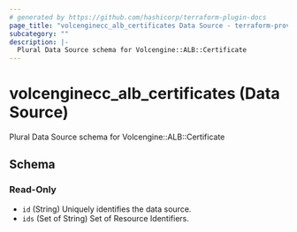 ```yaml
---
# generated by https://github.com/hashicorp/terraform-plugin-docs
page_title: "volcenginecc_alb_certificates Data Source - terraform-provider-volcenginecc"
subcategory: ""
description: |-
  Plural Data Source schema for Volcengine::ALB::Certificate
---
```


# volcenginecc_alb_certificates (Data Source)

Plural Data Source schema for Volcengine::ALB::Certificate



<!-- schema generated by tfplugindocs -->
## Schema

### Read-Only

- `id` (String) Uniquely identifies the data source.
- `ids` (Set of String) Set of Resource Identifiers.

